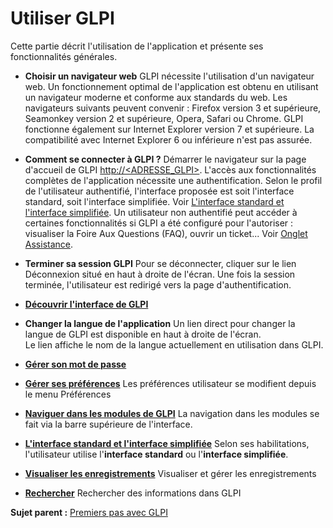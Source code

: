 Utiliser GLPI
=============

Cette partie décrit l'utilisation de l'application et présente ses fonctionnalités générales.

-   **Choisir un navigateur web**
    GLPI nécessite l'utilisation d'un navigateur web.
    Un fonctionnement optimal de l'application est obtenu en utilisant un navigateur moderne et conforme aux standards du web. Les navigateurs suivants peuvent convenir : Firefox version 3 et supérieure, Seamonkey version 2 et supérieure, Opera, Safari ou Chrome. GLPI fonctionne également sur Internet Explorer version 7 et supérieure. La compatibilité avec Internet Explorer 6 ou inférieure n'est pas assurée.


-   **Comment se connecter à GLPI ?**
    Démarrer le navigateur sur la page d'accueil de GLPI [http://<ADRESSE\_GLPI\>](http://<ADRESSE_GLPI>). L'accès aux fonctionnalités complètes de l'application nécessite une authentification. Selon le profil de l'utilisateur authentifié, l'interface proposée est soit l'interface standard, soit l'interface simplifiée. Voir [L'interface standard et l'interface simplifiée](navigate_interface.html "Selon ses habilitations, l'utilisateur utilise l'interface standard ou l'interface simplifiée.").
Un utilisateur non authentifié peut accéder à certaines fonctionnalités si GLPI a été configuré pour l'autoriser : visualiser la Foire Aux Questions (FAQ), ouvrir un ticket... Voir [Onglet Assistance](config_common_assist.html "Cet onglet permet de paramétrer le comportement de la partie assistance de GLPI.").


-   **Terminer sa session GLPI**
    Pour se déconnecter, cliquer sur le lien Déconnexion situé en haut à droite de l'écran.
Une fois la session terminée, l'utilisateur est redirigé vers la page d'authentification.


-   **[Découvrir l'interface de GLPI](index.php?fr/02_premiers_pas_avec_GLPI/03_utiliser_GLPI/02_decouvrir_l'interface_de_GLPI.md)**


-   **Changer la langue de l'application**
    Un lien direct pour changer la langue de GLPI est disponible en haut à droite de l'écran.    
    Le lien affiche le nom de la langue actuellement en utilisation dans GLPI.


-   **[Gérer son mot de passe](index.php?fr/02_premiers_pas_avec_GLPI/03_utiliser_GLPI/03_gerer_son_mot_de_passe.md)**
 

-   **[Gérer ses préférences](index.php?fr/02_premiers_pas_avec_GLPI/03_utiliser_GLPI/04_gerer_ses_preferences)**
     Les préférences utilisateur se modifient depuis le menu Préférences


-   **[Naviguer dans les modules de GLPI](index.php?fr/02_premiers_pas_avec_GLPI/03_utiliser_GLPI/05_naviguer_dans_les_modules_de_GLPI.md)**
     La navigation dans les modules se fait via la barre supérieure de l'interface.


-   **[L'interface standard et l'interface simplifiée](index.php?fr/02_premiers_pas_avec_GLPI/03_utiliser_GLPI/06_interface_standard_et_interface_simplifiee.md)**
     Selon ses habilitations, l'utilisateur utilise l'**interface standard** ou l'**interface simplifiée**.

-   **[Visualiser les enregistrements](index.php?fr/02_premiers_pas_avec_GLPI/03_utiliser_GLPI/07_visualiser_les_enregistrements.md)**
     Visualiser et gérer les enregistrements

-   **[Rechercher](index.php?fr/02_premiers_pas_avec_GLPI/03_utiliser_GLPI/08_rechercher.md)**
     Rechercher des informations dans GLPI

**Sujet parent :** [Premiers pas avec GLPI](index.php?fr/02_premiers_pas_avec_GLPI/01_premiers_pas_avec_GLPI.md)

